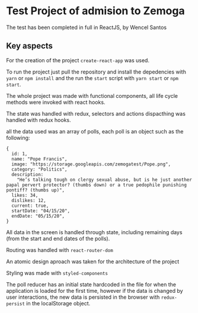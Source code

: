 # Test Project of admision to Zemoga

The test has been completed in full in ReactJS, by Wencel Santos

## Key aspects

For the creation of the project `create-react-app` was used.

To run the project just pull the repository and install the depedencies with `yarn` or `npm install` and the run the `start` script with `yarn start` or `npm start`.

The whole project was made with functional components, all life cycle methods were invoked with react hooks.

The state was handled with redux, selectors and actions dispacthing was handled with redux hooks.

all the data used was an array of polls, each poll is an object such as the following:

```
{
  id: 1,
  name: "Pope Francis",
  image: "https://storage.googleapis.com/zemogatest/Pope.png",
  category: "Politics",
  description:
    "He’s talking tough on clergy sexual abuse, but is he just another papal pervert protector? (thumbs down) or a true pedophile punishing pontiff? (thumbs up)",
  likes: 34,
  dislikes: 12,
  current: true,
  startDate: "04/15/20",
  endDate: "05/15/20",
}
```

All data in the screen is handled through state, including remaining days (from the start and end dates of the polls).

Routing was handled with `react-router-dom`

An atomic design aproach was taken for the architecture of the project

Styling was made with `styled-components`

The poll reducer has an initial state hardcoded in the file for when the application is loaded for the first time, however if the data is changed by user interactions, the new data is persisted in the browser with `redux-persist` in the localStorage object.
